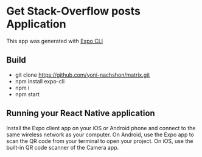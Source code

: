 # Get Stack-Overflow posts Application

This app was generated with [Expo CLI](https://docs.expo.dev/)

## Build

* git clone https://github.com/yoni-nachshon/matrix.git 
* npm install expo-cli
* npm i
* npm start

## Running your React Native application

Install the Expo client app on your iOS or Android phone and connect to the same wireless network as your computer.
On Android, use the Expo app to scan the QR code from your terminal to open your project. 
On iOS, use the built-in QR code scanner of the Camera app.




